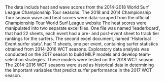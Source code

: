 The data includs heat and wave scores from the 2014-2018 World Surf League Championship Tour seasons. 
The 2018 and 2014 Championship Tour season wave and heat scores were data-scraped from the official Championship Tour World Surf League website 
The heat scores were manipulated into two separate excel files. One file was named ’leaderboard’, that had 22 sheets, each event had a pre- and post-event sheet to track tier rankings for the surfers. 
The second excel document, named ’Historical Event surfer stats’, had 11 sheets, one per event, containing surfer statistics obtained from 2014-2016 WCT seasons. 
Exploratory data analysis was conducted on the 2017 season to build MILP models and develop team-selection strategies. 
These models were tested on the 2018 WCT season. 
The 2014-2016 WCT seasons were used as historical data in determining the important variables that predict surfer performance in the 2017 WCT season.
